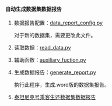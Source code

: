 #### 自动生成数据集数据报告

1. 数据报告配置：[data_report_config.py](https://github.com/Anfany/Machine-Learning-Competition-by-Python3/blob/master/tool/data_report_config.py)

    对于新的数据集，需要更改此文件。

2. 读取数据：[read_data.py](https://github.com/Anfany/Machine-Learning-Competition-by-Python3/blob/master/tool/read_data.py)

3. 辅助函数：[auxiliary_fuction.py](https://github.com/Anfany/Machine-Learning-Competition-by-Python3/blob/master/tool/auxiliary_fuction.py)

4. 生成数据报告：[generate_report.py](https://github.com/Anfany/Machine-Learning-Competition-by-Python3/blob/master/tool/generate_report.py)

    执行此程序，生成.word版的数据集报告。
    
5. [泰坦尼克号乘客生还数据集数据报告](https://github.com/Anfany/Machine-Learning-Competition-by-Python3/blob/master/tool/%E6%B3%B0%E5%9D%A6%E5%B0%BC%E5%85%8B%E4%B9%98%E5%AE%A2%E7%94%9F%E8%BF%98%E9%A2%84%E6%B5%8B%E6%95%B0%E6%8D%AE%E9%9B%86%E6%95%B0%E6%8D%AE%E6%8A%A5%E5%91%8A.docx)

